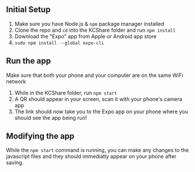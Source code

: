 ## Initial Setup
1. Make sure you have Node.js & `npm` package manager installed
2. Clone the repo and `cd` into the KCShare folder and run `npm install`
3. Download the "Expo" app from Apple or Android app store
4. `sudo npm install --global expo-cli`
## Run the app
Make sure that both your phone and your computer are on the same WiFi network
1. While in the KCShare folder, run `npm start`
2. A QR should appear in your screen, scan it with your phone's camera app 
3. The link should now take you to the Expo app on your phone where you should see the app being run!
## Modifying the app
While the `npm start` command is running, you can make any changes to the javascript files and they should immediatly appear on your phone after saving.
